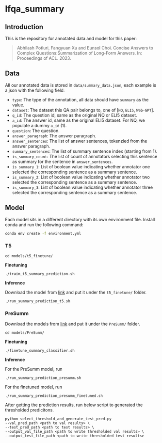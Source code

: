 # lfqa_summary

## Introduction
This is the repository for annotated data and model for this paper: </br>

> Abhilash Potluri, Fangyuan Xu and Eunsol Choi. Concise Answers to Complex Questions:Summarization of Long-Form Answers. In: Proceedings of ACL. 2023.
> 
## Data

All our annotated data is stored in `data/summary_data.json`, each example is a json with the following field:
* `type`: The type of the annotation, all data should have `summary` as the value.
* `dataset`: The dataset this QA pair belongs to, one of [`NQ`, `ELI5`, `Web-GPT`].
* `q_id`: The question id, same as the original NQ or ELI5 dataset.
* `a_id`: The answer id, same as the original ELI5 dataset. For NQ, we populate a dummy `a_id` (1).
* `question`: The question.
* `answer_paragraph`: The answer paragraph.
* `answer_sentences`: The list of answer sentences, tokenzied from the answer paragraph.
* `summary_sentences`: The list of summary sentence index (starting from 1).
* `is_summary_count`: The list of count of annotators selecting this sentence as summary for the sentence in `answer_sentences`.
* `is_summary_1`: List of boolean value indicating whether annotator one selected the corresponding sentence as a summary sentence.
* `is_summary_2`: List of boolean value indicating whether annotator two selected the corresponding sentence as a summary sentence.
* `is_summary_3`: List of boolean value indicating whether annotator three selected the corresponding sentence as a summary sentence.


## Model
Each model sits in a different directory with its own environment file. Install conda and run the following command:

```bash
conda env create -f environment.yml
```

### T5

`cd models/t5_finetune/`

**Finetuning**

`./train_t5_summary_prediction.sh`

**Inference**

Download the model from [link](https://drive.google.com/file/d/1NtI2Xr9N5MO42VEbUl13XAX1NVKhwCqT/view?usp=sharing) and put it under the `t5_finetune/` folder.

`./run_summary_prediction_t5.sh`

### PreSumm

Download the models from [link](https://drive.google.com/file/d/1u2_roU53mjhtBInVnIV6tMl_aYSNqmZw/view?usp=sharing) and put it under the `PreSumm/` folder.

`cd models/PreSumm/`

**Finetuning**

`./finetune_summary_classifier.sh`

**Inference**

For the PreSumm model, run 

`./run_summary_prediction_presumm.sh`

For the finetuned model, run 

`./run_summary_prediction_presumm_finetuned.sh`

After getting the prediction results, run below script to generated the thresholded predicitons. 

```
python select_threshold_and_generate_test_pred.py 
--val_pred_path <path to val results> \
--test_pred_path <path to test results> \
--output_val_file_path <path to write thresholded val results> \
--output_test_file_path <path to write thresholded test results>
```

